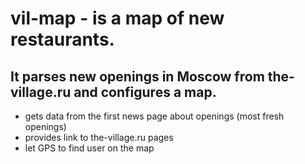 # vil-map - is a map of new restaurants. 
## It parses new openings in Moscow from the-village.ru and configures a map.
* gets data from the first news page about openings (most fresh openings)
* provides link to the-village.ru pages
* let GPS to find user on the map
